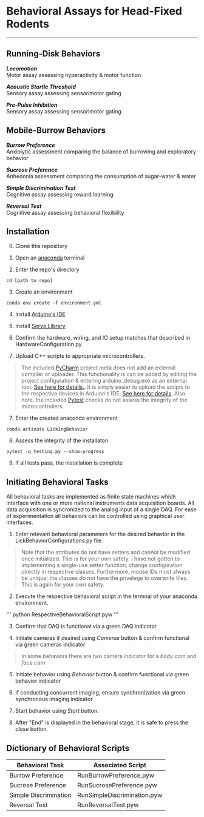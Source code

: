 # Behavioral Assays for Head-Fixed Rodents
---
##    

## Running-Disk Behaviors

**_Locomotion_**     
Motor assay assessing hyperactivity & motor function

**_Acoustic Startle Threshold_**      
Sensory assay assessing sensorimotor gating

**_Pre-Pulse Inhibition_**      
Sensory assay assessing sensorimotor gating

## Mobile-Burrow Behaviors      

**_Burrow Preference_**      
Anxiolytic assessment comparing the balance of burrowing and exploratory behavior

**_Sucrose Preference_**      
Anhedonia assessment comparing the consumption of sugar-water & water     

**_Simple Discrimination Test_**      
Cognitive assay assessing reward learning     

**_Reversal Test_**     
Cognitive assay assessing behavioral flexibility      

## Installation     
0. Clone this repository  


1. Open an [anaconda](https://www.anaconda.com/) terminal  

2. Enter the repo's directory    

```
cd [path to repo]
```

3. Create an environment

```
conda env create -f environment.yml      
```

4. Install [Arduino's IDE](https://www.arduino.cc/en/software)      

5. Install [Servo Library](https://www.arduino.cc/reference/en/libraries/servo/)

6. Confirm the hardware, wiring, and IO setup matches that described in HardwareConfiguration.py      

7. Upload C++ scripts to appropriate microcontrollers.    
> The included [PyCharm](https://www.jetbrains.com/pycharm/) project meta does not add an external compiler or uploader. This functionality is can be added by editing the project configuration & entering arduino_debug.exe as an external tool. [See here for details.](https://samclane.dev/Pycharm-Arduino/). It is simply easier to upload the scripts to the respective devices in Arduino's IDE. [See here for details](https://support.arduino.cc/hc/en-us/articles/4733418441116-Upload-a-sketch-in-Arduino-IDE). Also note, the included [Pytest](https://docs.pytest.org/en/7.1.x/) checks do not assess the integrity of the microcontrollers.     

7. Enter the created anaconda environment     

```
conda activate LickingBehavior
```

8. Assess the integrity of the installaton      

```
pytest -q testing.py --show-progress
```

9. If all tests pass, the installation is complete      

## Initiating Behavioral Tasks      

All behavioral tasks are implemented as finite state machines which interface with one or more national instruments data acquisition boards. All data acquisition is syncronized to the analog input of a single DAQ. For ease of experimentation all behaviors can be controlled using graphical user interfaces.    

1. Enter relevant behavioral parameters for the desired behavior in the LickBehaviorConfigurations.py file. 
> Note that the attributes do not have setters and cannot be modified once initialized. This is for your own safety. I have not gotten to implementing a single-use setter function; change configuration directly in respective classes. Furthermore, mouse IDs must always be unique; the classes do not have the privelege to overwrite files. This is again for your own safety.

2. Execute the respective behavioral script in the termnal of your anaconda environment.

'''
python RespectiveBehavioralScript.pyw
'''

3. Confirm that DAQ is functional via a green DAQ indicator     

4. Initiate cameras if desired using *Cameras* button & confirm functional via green cameras indicator         
> In some behaviors there are two camera indicator for a *body cam* and *face cam*

5. Initiate behavior using *Behavior* button & confirm functional via green behavior indicator    

6. If conducting concurrent imaging, ensure synchronization via green synchronous imaging indicator   

7. Start behavior using *Start* button.

8. After "End" is displayed in the behavioral stage, it is safe to press the *close* button.    

## Dictionary of Behavioral Scripts     

| **Behavioral Task** | **Associated Script** |
| --------------- | ----------------- |
| Burrow Preference | RunBurrowPreference.pyw |
| Sucrose Preference | RunSucrosePreference.pyw |
| Simple Discrimination | RunSimpleDiscrimination.pyw |
| Reversal Test | RunReversalTest.pyw |

